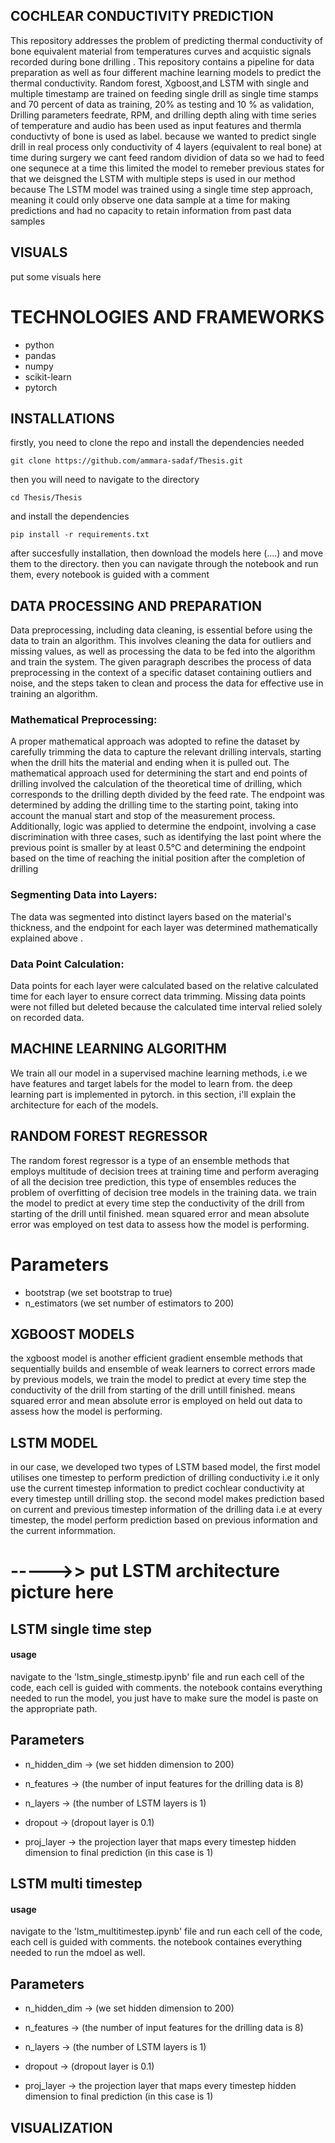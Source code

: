 ## COCHLEAR CONDUCTIVITY PREDICTION
This repository addresses the problem of predicting thermal conductivity of bone equivalent material from temperatures curves and acquistic signals recorded during bone drilling . This repository contains a pipeline for data preparation as well as four different machine learning models to predict the thermal conductivity. Random forest, Xgboost,and LSTM with single and multiple timestamp are trained on feeding single drill as single time stamps and 70 percent of data as training, 20% as testing and 10 % as validation, Drilling parameters feedrate, RPM, and drilling depth aling with time series of temperature and audio has been used as input features and thermla conductivty of bone is used as label.  because we wanted to predict single drill in real process   only conductivity of 4 layers (equivalent to real bone) at time during surgery we cant feed random dividion of data so we had to feed one sequnece at a time this limited the model to remeber previous states for that we deisgned the LSTM with multiple steps is used in our method because The LSTM model was trained using a single time step approach, meaning it could only observe one data sample at a time for making predictions and had no capacity to retain information from past data samples
## VISUALS
put some visuals here

# TECHNOLOGIES AND FRAMEWORKS
- python
- pandas
- numpy
- scikit-learn
- pytorch
  
## INSTALLATIONS

firstly, you need to clone the repo and install the dependencies needed
```
git clone https://github.com/ammara-sadaf/Thesis.git
```

then you will need to navigate to the directory

```
cd Thesis/Thesis
```

and install the dependencies
```
pip install -r requirements.txt
```

after succesfully installation, then download the models here (....) and move them to the directory. then you can navigate through the notebook and run them, every notebook is guided with a comment

## DATA PROCESSING AND PREPARATION
Data preprocessing, including data cleaning, is essential before using the data to train an algorithm. This involves cleaning the data for outliers and missing values, as well as processing the data to be fed into the algorithm and train the system. The given paragraph describes the process of data preprocessing in the context of a specific dataset containing outliers and noise, and the steps taken to clean and process the data for effective use in training an algorithm.
### Mathematical Preprocessing:
A proper mathematical approach was adopted to refine the dataset by carefully trimming the data to capture the relevant drilling intervals, starting when the drill hits the material and ending when it is pulled out. The mathematical approach used for determining the start and end points of drilling involved the calculation of the theoretical time of drilling, which corresponds to the drilling depth divided by the feed rate. The endpoint was determined by adding the drilling time to the starting point, taking into account the manual start and stop of the measurement process. Additionally, logic was applied to determine the endpoint, involving a case discrimination with three cases, such as identifying the last point where the previous point is smaller by at least 0.5°C and determining the endpoint based on the time of reaching the initial position after the completion of drilling
### Segmenting Data into Layers:
The data was segmented into distinct layers based on the material's thickness, and the endpoint for each layer was determined mathematically explained above .
### Data Point Calculation: 
Data points for each layer were calculated based on the relative calculated time for each layer to ensure correct data trimming. Missing data points were not filled but deleted because the calculated time interval relied solely on recorded data.

## MACHINE LEARNING ALGORITHM
We train all our model in a supervised machine learning methods, i.e we have features and target labels for the model to learn from. the deep learning part is implemented in pytorch. in this section, i'll explain the architecture for each of the models.

## RANDOM FOREST REGRESSOR

The random forest regressor is a type of an ensemble methods that employs multitude of decision trees at training time and perform averaging of all the decision tree prediction, this type of ensembles reduces the problem of overfitting of decision tree models in the training data. we train the model to predict at every time step the conductivity of the drill from starting of the drill until finished. mean squared error and mean absolute error was employed on test data to assess how the model is performing.

# Parameters
* bootstrap (we set bootstrap to true)
* n_estimators (we set number of estimators to 200)


## XGBOOST MODELS
the xgboost model is another efficient gradient ensemble methods that sequentially builds and ensemble of weak learners to correct errors made by previous models, we train the model to predict at every time step the conductivity of the drill from starting of the drill untill finished. means squared error and mean absolute error is employed on held out data to assess how the model is performing.


## LSTM MODEL 



in our case, we developed two types of LSTM based model, the first model utilises one timestep to perform prediction of drilling conductivity i.e it only use the current timestep information to predict cochlear conductivity at every timestep untill drilling stop. the second model makes prediction based on current and previous timestep information of the drilling data i.e at every timestep, the model perform prediction based on previous information and the current informmation. 

# ----->> put LSTM architecture picture here

## LSTM single time step

#### usage 
navigate to the 'lstm_single_stimestp.ipynb' file and run each cell of the code, each cell is guided with comments. the notebook contains everything needed to run the model, you just have to make sure the model is paste on the appropriate path.


## Parameters
* n_hidden_dim -> (we set hidden dimension to 200)

* n_features -> (the number of input features for the drilling data is 8)

* n_layers -> (the number of LSTM layers is 1)

* dropout -> (dropout layer is 0.1)
  
* proj_layer -> the projection layer that maps every timestep hidden dimension to final prediction (in this case is 1)


## LSTM multi timestep

#### usage
navigate to the 'lstm_multitimestep.ipynb' file and run each cell of the code, each cell is guided with comments. the notebook containes everything needed to run the mdoel as well.


## Parameters
* n_hidden_dim -> (we set hidden dimension to 200)

* n_features -> (the number of input features for the drilling data is 8)

* n_layers -> (the number of LSTM layers is 1)

* dropout -> (dropout layer is 0.1)
  
* proj_layer -> the projection layer that maps every timestep hidden dimension to final prediction (in this case is 1)


## VISUALIZATION
